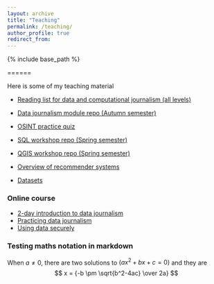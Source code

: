 ```yaml
---
layout: archive
title: "Teaching"
permalink: /teaching/
author_profile: true
redirect_from:
---
```


{% include base_path %}

======

Here is some of my teaching material

- [Reading list for data and computational journalism (all levels)](https://dj-reading.readthedocs.io/en/latest/)

- [Data journalism module repo (Autumn semester)](https://github.com/aodhanlutetiae/dj_2021)

- [OSINT practice quiz](https://osintquiz.herokuapp.com/)

- [SQL workshop repo (Spring semester)](https://github.com/aodhanlutetiae/dj_SQL)

- [QGIS workshop repo (Spring semester)](https://github.com/aodhanlutetiae/QGIS)

- [Overview of recommender systems](https://aodhanlutetiae.github.io/dj_recsys/)

- [Datasets](https://aodhanlutetiae.github.io/j_book/intro.html)

### Online course

- [2-day introduction to data journalism](https://aodhanlutetiae.github.io/dj/)
- [Practicing data journalism](https://aodhanlutetiae.github.io/dj/)
- [Using data securely](https://aodhanlutetiae.github.io/dj_secure/)

### Testing maths notation in markdown

When $a \ne 0$, there are two solutions to $(ax^2 + bx + c = 0)$ and they are
$$ x = {-b \pm \sqrt{b^2-4ac} \over 2a} $$
